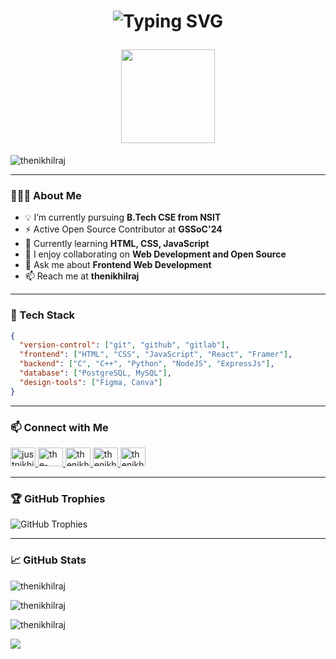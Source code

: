 <div>

<h1 align = "center">
 
![Typing SVG](https://readme-typing-svg.demolab.com?font=Fira+Code&pause=2000&random=false&width=280&lines=Hi+there+.+I'm+Nikhil+!+👋🏻)

<img src="https://c.tenor.com/neqnFd4CHWAAAAAC/up-wave.gif" width="150" />  
</h1>

<img src="https://komarev.com/ghpvc/?username=thenikhilraj&label=Profile%20views&color=0e75b6&style=flat" alt="thenikhilraj" />

---

### 👨🏻‍💻 About Me

- 💡 I’m currently pursuing **B.Tech CSE from NSIT**
- ⚡ Active Open Source Contributor at **GSSoC'24**
- 🌱 Currently learning **HTML, CSS, JavaScript**
- 👯 I enjoy collaborating on **Web Development and Open Source**
- 💬 Ask me about **Frontend Web Development**
- 📫 Reach me at **thenikhilraj**

---

### 🧰 Tech Stack

```json
{
  "version-control": ["git", "github", "gitlab"],
  "frontend": ["HTML", "CSS", "JavaScript", "React", "Framer"],
  "backend": ["C", "C++", "Python", "NodeJS", "ExpressJs"],
  "database": ["PostgreSQL, MySQL"],
  "design-tools": ["Figma, Canva"]
}
```
---


### 📫 Connect with Me
<p> <a href="https://twitter.com/justnikhilraj" target="blank"> 
<img src="https://raw.githubusercontent.com/rahuldkjain/github-profile-readme-generator/master/src/images/icons/Social/twitter.svg" alt="justnikhilraj" height="30" width="40" /> </a>

<a href="https://linkedin.com/in/thenikhilraj" target="blank"> 
<img src="https://raw.githubusercontent.com/rahuldkjain/github-profile-readme-generator/master/src/images/icons/Social/linked-in-alt.svg" alt="the-nikhil-raj" height="30" width="40" /> </a> 

<a href="https://kaggle.com/thenikhilraj" target="blank"> 
<img src="https://raw.githubusercontent.com/rahuldkjain/github-profile-readme-generator/master/src/images/icons/Social/kaggle.svg" alt="thenikhilraj" height="30" width="40" /> </a> 

<a href="https://www.leetcode.com/thenikhilraj" target="blank"> 
<img src="https://raw.githubusercontent.com/rahuldkjain/github-profile-readme-generator/master/src/images/icons/Social/leet-code.svg" alt="thenikhilraj" height="30" width="40" /> </a> 

<a href="https://auth.geeksforgeeks.org/user/thenikhilraj" target="blank"> 
<img src="https://raw.githubusercontent.com/rahuldkjain/github-profile-readme-generator/master/src/images/icons/Social/geeks-for-geeks.svg" alt="thenikhilraj" height="30" width="40" /> </a> </p>

---


### 🏆 GitHub Trophies
<p> <img src="https://github-profile-trophy.vercel.app/?username=thenikhilraj&theme=radical&no-frame=false&no-bg=true&margin-w=4" alt="GitHub Trophies" /> </p>

---


### 📈 GitHub Stats
<p> <img src="https://github-readme-stats.vercel.app/api?username=thenikhilraj&show_icons=true&locale=en" alt="thenikhilraj" /> </p> 
<p> <img src="https://github-readme-stats.vercel.app/api/top-langs?username=thenikhilraj&show_icons=true&locale=en&layout=compact" alt="thenikhilraj" /> </p>
<p> <img src="https://github-readme-streak-stats.herokuapp.com/?user=thenikhilraj" alt="thenikhilraj" /> </p> 

<img src="https://capsule-render.vercel.app/api?type=waving&color=gradient&height=100&section=footer" /> </div>
